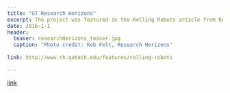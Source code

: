 ```yaml
---
title: "GT Research Horizons"
excerpt: The project was featured in the Rolling Robots article from Research Horizons, Issue 1 2016.
date: 2016-1-1
header:
  teaser: researchHorizons_teaser.jpg
  caption: "Photo credit: Rob Felt, Research Horizons"
  
link: http://www.rh.gatech.edu/features/rolling-robots

---
```


[link](#)

